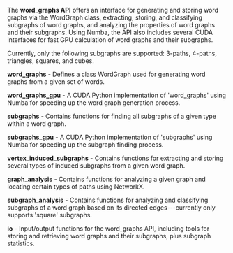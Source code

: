 The **word_graphs API** offers an interface for generating and storing word graphs via the WordGraph class, extracting, storing, and classifying subgraphs of word graphs, and analyzing the properties of word graphs and their subgraphs. Using Numba, the API also includes several CUDA interfaces for fast GPU calculation of word graphs and their subgraphs. 

Currently, only the following subgraphs are supported: 3-paths, 4-paths, triangles, squares, and cubes.

**word_graphs** - Defines a class WordGraph used for generating word graphs from a given set of words.

**word_graphs_gpu** - A CUDA Python implementation of 'word_graphs' using Numba for speeding up the word graph generation process.

**subgraphs** - Contains functions for finding all subgraphs of a given type within a word graph.

**subgraphs_gpu** - A CUDA Python implementation of 'subgraphs' using Numba for speeding up the subgraph finding process.

**vertex_induced_subgraphs** - Contains functions for extracting and storing several types of induced subgraphs from a given word graph.

**graph_analysis** - Contains functions for analyzing a given graph and locating certain types of paths using NetworkX.

**subgraph_analysis** - Contains functions for analyzing and classifying subgraphs of a word graph based on its directed edges---currently only supports 'square' subgraphs.

**io** - Input/output functions for the word_graphs API, including tools for storing and retrieving word graphs and their subgraphs, plus subgraph statistics. 